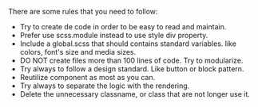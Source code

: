 There are some rules that you need to follow:
- Try to create de code in order to be easy to read and maintain.
- Prefer use scss.module instead to use style div property.
- Include a global.scss that should contains standard variables. like colors, font's size and media sizes. 
- DO NOT create files more than 100 lines of code. Try to modularize.
- Try always to follow a design standard. Like button or block pattern. 
- Reutilize component as most as you can. 
- Try always to separate the logic with the rendering. 
- Delete the unnecessary classname, or class that are not longer use it.